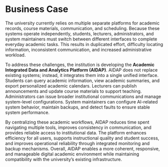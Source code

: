 # Business Case

The university currently relies on multiple separate platforms for academic records, course materials, communication, and scheduling. Because these systems operate independently, students, lecturers, administrators, and system maintainers must switch between different interfaces to complete everyday academic tasks. This results in duplicated effort, difficulty locating information, inconsistent communication, and increased administrative workload.

To address these challenges, the institution is developing the **Academic Integrated Data and Analytics Platform (AIDAP)**. AIDAP does not replace existing systems; instead, it integrates them into a single unified interface. Students can query academic information, view academic summaries, and export personalized academic calendars. Lecturers can publish announcements and update course materials to support teaching. Administrators can issue broader institutional communications and manage system-level configurations. System maintainers can configure AI-related system behavior, maintain backups, and detect faults to ensure stable system performance.

By centralizing these academic workflows, AIDAP reduces time spent navigating multiple tools, improves consistency in communication, and provides reliable access to institutional data. The platform enhances efficiency for all users, supports instructional quality and student success, and improves operational reliability through integrated monitoring and backup mechanisms. Overall, AIDAP enables a more coherent, responsive, and manageable digital academic environment while maintaining compatibility with the university’s existing infrastructure.
